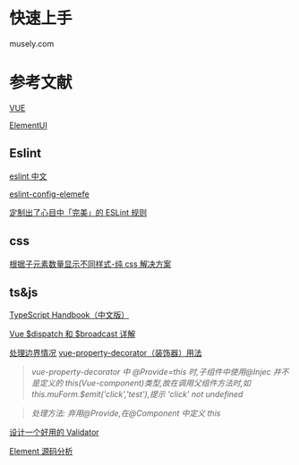 # 快速上手

musely.com

# 参考文献

[VUE][01]

[ElementUI][02]

## Eslint

[eslint 中文][11]

[eslint-config-elemefe][12]

[定制出了心目中「完美」的 ESLint 规则][13]

## css

[根据子元素数量显示不同样式-纯 css 解决方案][21]

## ts&js

[TypeScript Handbook（中文版）][35]

[Vue $dispatch 和 $broadcast 详解 ][31]

[处理边界情况][32] [vue-property-decorator（装饰器）用法][33]

> <i>vue-property-decorator 中 @Provide=this 时,子组件中使用@Injec 并不是定义的 this(Vue-component)类型,故在调用父组件方法时,如 this.muForm.\$emit('click','test'),提示 'click' not undefined </i>

> <i>处理方法: 弃用@Provide,在@Component 中定义 this </i>

[设计一个好用的 Validator][34]

[Element 源码分析][36]

[01]: https://cn.vuejs.org/v2
[02]: https://element.eleme.cn/
[11]: https://cn.eslint.org/docs
[12]: https://github.com/ElemeFE/eslint-config-elemefe
[13]: https://blog.xcatliu.com/2017/08/25/eslint-config-alloy/
[21]: https://juejin.im/post/5c4372186fb9a049c232bbdd
[31]: https://juejin.im/post/5c7fd345f265da2da771f4cd
[32]: https://cn.vuejs.org/v2/guide/components-edge-cases.html
[33]: https://juejin.im/post/5d774c9be51d4561c94b1050
[34]: https://zhuanlan.zhihu.com/p/38365707
[35]: https://legacy.gitbook.com/book/zhongsp/typescript-handbook
[36]: https://athena0304.cn/element-analysis/src/
